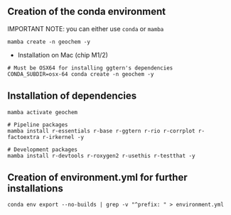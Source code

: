 ## Creation of the conda environment

IMPORTANT NOTE: you can either use `conda` or `mamba`

```{bash}
mamba create -n geochem -y
```

* Installation on Mac (chip M1/2)

```{bash}
# Must be OSX64 for installing ggtern's dependencies
CONDA_SUBDIR=osx-64 conda create -n geochem -y
```


## Installation of dependencies

```{bash}
mamba activate geochem

# Pipeline packages
mamba install r-essentials r-base r-ggtern r-rio r-corrplot r-factoextra r-irkernel -y

# Development packages
mamba install r-devtools r-roxygen2 r-usethis r-testthat -y
```


## Creation of environment.yml for further installations
```{bash}
conda env export --no-builds | grep -v "^prefix: " > environment.yml
```
